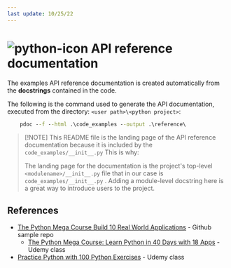 ```yaml
---
last update: 10/25/22
---
```


# ![python-icon](../../media/icons/python-icon.svg) API reference documentation

The examples API reference documentation is created automatically from the
**docstrings** contained in the code.  

The following is the command used to generate the API documentation, executed
from the directory: `<user path>\<python project>`:

```cmd
    pdoc --f --html .\code_examples --output .\reference\
```

> [!NOTE] This README file is the landing page of the API reference
documentation because it is included by the `code_examples/__init__.py` This is
why:
>
> The landing page for the documentation is the project's top-level
`<modulename>/__init__.py` file that in our case is `code_examples/__init__.py`
> .  Adding a module-level docstring here is a great way to introduce users to
> the project. 


## References
- [The Python Mega Course Build 10 Real World Applications](https://github.com/JayabharathP/The-Python-Mega-Course-Build-10-Real-World-Applications-#readme) - Github sample repo
  - [The Python Mega Course: Learn Python in 40 Days with 18 Apps](https://www.udemy.com/course/the-python-mega-course/) - Udemy class
- [Practice Python with 100 Python Exercises](https://www.udemy.com/course/python-video-workbook/) - Udemy class
